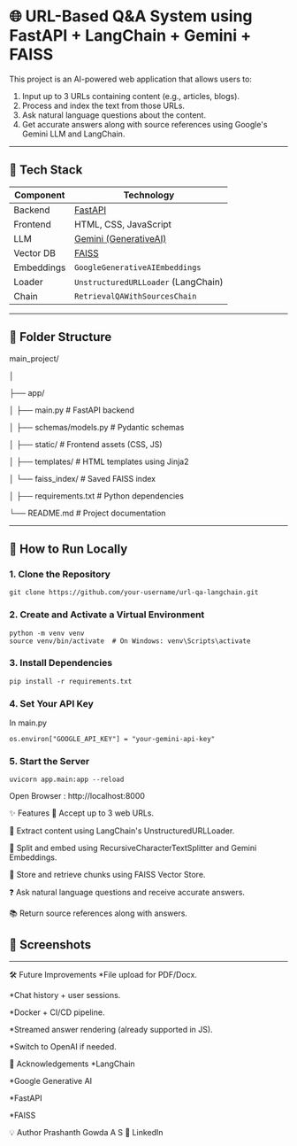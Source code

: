 # 🌐 URL-Based Q&A System using FastAPI + LangChain + Gemini + FAISS

This project is an AI-powered web application that allows users to:

1. Input up to 3 URLs containing content (e.g., articles, blogs).
2. Process and index the text from those URLs.
3. Ask natural language questions about the content.
4. Get accurate answers along with source references using Google's Gemini LLM and LangChain.

---

## 🔧 Tech Stack

| Component  | Technology                                         |
| ---------- | -------------------------------------------------- |
| Backend    | [FastAPI](https://fastapi.tiangolo.com/)           |
| Frontend   | HTML, CSS, JavaScript                              |
| LLM        | [Gemini (GenerativeAI)](https://ai.google.dev/)    |
| Vector DB  | [FAISS](https://github.com/facebookresearch/faiss) |
| Embeddings | `GoogleGenerativeAIEmbeddings`                     |
| Loader     | `UnstructuredURLLoader` (LangChain)                |
| Chain      | `RetrievalQAWithSourcesChain`                      |

---

## 📂 Folder Structure

main_project/

│

├── app/

│ ├── main.py # FastAPI backend

│ ├── schemas/models.py # Pydantic schemas

│ ├── static/ # Frontend assets (CSS, JS)

│ ├── templates/ # HTML templates using Jinja2

│ └── faiss_index/ # Saved FAISS index

│
├── requirements.txt # Python dependencies

└── README.md # Project documentation

---

## 🚀 How to Run Locally

### 1. Clone the Repository

```
git clone https://github.com/your-username/url-qa-langchain.git

```

### 2. Create and Activate a Virtual Environment

```
python -m venv venv
source venv/bin/activate  # On Windows: venv\Scripts\activate
```

### 3. Install Dependencies

```
pip install -r requirements.txt

```

### 4. Set Your API Key

In main.py

```
os.environ["GOOGLE_API_KEY"] = "your-gemini-api-key"

```

### 5. Start the Server

```
uvicorn app.main:app --reload

```

Open Browser : http://localhost:8000

✨ Features
🔗 Accept up to 3 web URLs.

🧠 Extract content using LangChain's UnstructuredURLLoader.

🧩 Split and embed using RecursiveCharacterTextSplitter and Gemini Embeddings.

💾 Store and retrieve chunks using FAISS Vector Store.

❓ Ask natural language questions and receive accurate answers.

📚 Return source references along with answers.

## 📸 Screenshots

---

🛠 Future Improvements
\*File upload for PDF/Docx.

\*Chat history + user sessions.

\*Docker + CI/CD pipeline.

\*Streamed answer rendering (already supported in JS).

\*Switch to OpenAI if needed.

🙌 Acknowledgements
\*LangChain

\*Google Generative AI

\*FastAPI

\*FAISS

💡 Author
Prashanth Gowda A S
📧 LinkedIn
